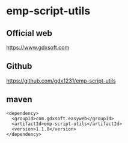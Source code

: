 # emp-script-utils

## Official web
https://www.gdxsoft.com 

## Github
https://github.com/gdx1231/emp-script-utils

## maven
```
<dependency>
  <groupId>com.gdxsoft.easyweb</groupId>
  <artifactId>emp-script-utils</artifactId>
  <version>1.1.8</version>
</dependency>

```



